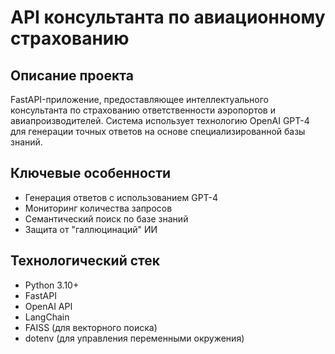 # API консультанта по авиационному страхованию

## Описание проекта
FastAPI-приложение, предоставляющее интеллектуального консультанта по страхованию ответственности аэропортов и авиапроизводителей. Система использует технологию OpenAI GPT-4 для генерации точных ответов на основе специализированной базы знаний.

## Ключевые особенности
- Генерация ответов с использованием GPT-4
- Мониторинг количества запросов
- Семантический поиск по базе знаний
- Защита от "галлюцинаций" ИИ

## Технологический стек
- Python 3.10+
- FastAPI
- OpenAI API
- LangChain
- FAISS (для векторного поиска)
- dotenv (для управления переменными окружения)
